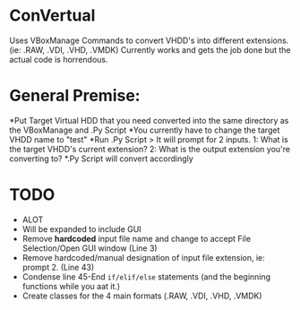# ConVertual
Uses VBoxManage Commands to convert VHDD's into different extensions. (ie: .RAW, .VDI, .VHD, .VMDK) Currently works and gets the job done but the actual code is horrendous.

# General Premise:
*Put Target Virtual HDD that you need converted into the same directory as the VBoxManage and .Py Script
*You currently have to change the target VHDD name to "test"
*Run .Py Script > It will prompt for 2 inputs.
  1: What is the target VHDD's current extension?
  2: What is the output extension you're converting to?
*.Py Script will convert accordingly

# TODO
* ALOT
* Will be expanded to include GUI
* Remove **hardcoded** input file name and change to accept File Selection/Open GUI window (Line 3)
* Remove hardcoded/manual designation of input file extension, ie: prompt 2. (Line 43)
* Condense line 45-End `if/elif/else` statements (and the beginning functions while you aat it.)
* Create classes for the 4 main formats (.RAW, .VDI, .VHD, .VMDK)
